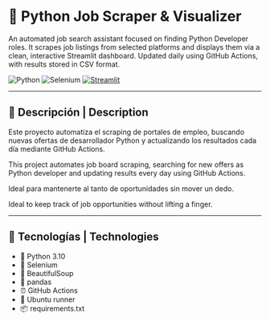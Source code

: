 # 🐍 Python Job Scraper & Visualizer
An automated job search assistant focused on finding Python Developer roles.
It scrapes job listings from selected platforms and displays them via a clean, interactive Streamlit dashboard.
Updated daily using GitHub Actions, with results stored in CSV format.

![Python](https://img.shields.io/badge/Python-3.10-blue.svg)
![Selenium](https://img.shields.io/badge/Automation-Selenium-informational)
[![Streamlit](https://img.shields.io/badge/Streamlit-powered-red?logo=streamlit&logoColor=white)](https://streamlit.io)

---

## 📌 Descripción | Description

Este proyecto automatiza el scraping de portales de empleo, buscando nuevas ofertas de desarrollador Python y actualizando los resultados cada día mediante GitHub Actions.

This project automates job board scraping, searching for new offers as Python developer and updating results every day using GitHub Actions.

Ideal para mantenerte al tanto de oportunidades sin mover un dedo.

Ideal to keep track of job opportunities without lifting a finger.

---

## 🧰 Tecnologías | Technologies

- 🐍 Python 3.10  
- 🧪 Selenium  
- 🍲 BeautifulSoup  
- 💾 pandas  
- ⏰ GitHub Actions  
- 🐧 Ubuntu runner  
- 📦 requirements.txt  

